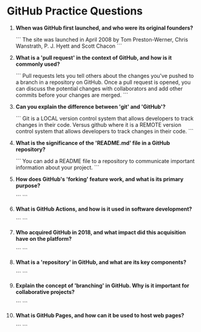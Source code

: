 # GitHub Practice Questions

1. **When was GitHub first launched, and who were its original founders?**

   \`\`\`
   The site was launched in April 2008 by Tom Preston-Werner, Chris Wanstrath, P. J. Hyett and Scott Chacon 
   \`\`\`

2. **What is a 'pull request' in the context of GitHub, and how is it commonly used?**

   \`\`\`
Pull requests lets you tell others about the changes you've pushed to a branch in a repository on GitHub. Once a pull request is opened, you can discuss the potential changes with collaborators and add other commits before your changes are merged.
   \`\`\`

3. **Can you explain the difference between 'git' and 'GitHub'?**

   \`\`\`
   Git is a LOCAL version control system that allows developers to track changes in their code. Versus github where it is a REMOTE version control system that allows developers to track changes in their code.
   \`\`\`

4. **What is the significance of the 'README.md' file in a GitHub repository?**

   \`\`\`
   You can add a README file to a repository to communicate important information about your project. 
   \`\`\`

5. **How does GitHub's 'forking' feature work, and what is its primary purpose?**

   \`\`\`
   \`\`\`

6. **What is GitHub Actions, and how is it used in software development?**

   \`\`\`
   \`\`\`

7. **Who acquired GitHub in 2018, and what impact did this acquisition have on the platform?**

   \`\`\`
   \`\`\`

8. **What is a 'repository' in GitHub, and what are its key components?**

   \`\`\`
   \`\`\`

9. **Explain the concept of 'branching' in GitHub. Why is it important for collaborative projects?**

   \`\`\`
   \`\`\`

10. **What is GitHub Pages, and how can it be used to host web pages?**

    \`\`\`
    \`\`\`

